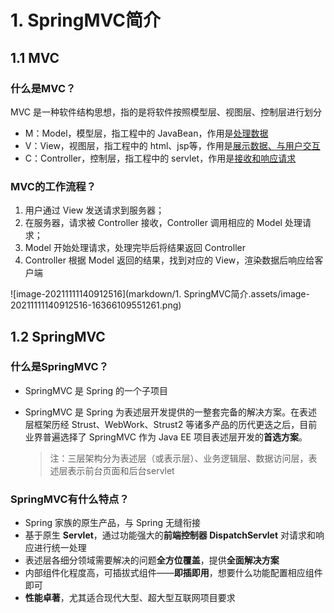 # 1. SpringMVC简介



## 1.1 MVC



### 什么是MVC？

MVC 是一种软件结构思想，指的是将软件按照模型层、视图层、控制层进行划分

-   M：Model，模型层，指工程中的 JavaBean，作用是<u>处理数据</u>
-   V：View，视图层，指工程中的 html、jsp等，作用是<u>展示数据、与用户交互</u>
-   C：Controller，控制层，指工程中的 servlet，作用是<u>接收和响应请求</u>



### MVC的工作流程？

1.   用户通过 View 发送请求到服务器；
2.   在服务器，请求被 Controller 接收，Controller 调用相应的 Model 处理请求；
3.   Model 开始处理请求，处理完毕后将结果返回 Controller
4.   Controller 根据 Model 返回的结果，找到对应的 View，渲染数据后响应给客户端

![image-20211111140912516](markdown/1. SpringMVC简介.assets/image-20211111140912516-16366109551261.png)



## 1.2 SpringMVC



### 什么是SpringMVC？

-   SpringMVC 是 Spring 的一个子项目

-   SpringMVC 是 Spring 为表述层开发提供的一整套完备的解决方案。在表述层框架历经 Strust、WebWork、Strust2 等诸多产品的历代更迭之后，目前业界普遍选择了 SpringMVC 作为 Java EE 项目表述层开发的**首选方案**。

    >   注：三层架构分为表述层（或表示层）、业务逻辑层、数据访问层，表述层表示前台页面和后台servlet



### SpringMVC有什么特点？

-   Spring 家族的原生产品，与 Spring 无缝衔接
-   基于原生 **Servlet**，通过功能强大的**前端控制器 DispatchServlet** 对请求和响应进行统一处理
-   表述层各细分领域需要解决的问题**全方位覆盖**，提供**全面解决方案**
-   内部组件化程度高，可插拔式组件——**即插即用**，想要什么功能配置相应组件即可
-   **性能卓著**，尤其适合现代大型、超大型互联网项目要求